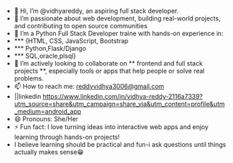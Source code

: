 - 👋 Hi, I’m @vidhyareddy, an aspiring full stack developer. 
- 👀 I’m passionate about web development, building real-world projects, and contributing to open source communities 
- 🌱 I’m a Python Full Stack Developer traine with hands-on experience in:
- *** {HTML, CSS, JavaScript, Bootstrap
- *** Python,Flask/Django
- *** SQL,oracle,plsql}
- 💞️ I’m actively looking to collaborate on  ** frontend and full stack projects **, especially tools or apps that help people or solve real problems.
- 📫 How to reach me: reddyvidhya3006@gmail.com
- ||linkedin  https://www.linkedin.com/in/vidhya-reddy-2116a7339?utm_source=share&utm_campaign=share_via&utm_content=profile&utm_medium=android_app
- 😄 Pronouns: She/Her  
- ⚡ Fun fact: I love turning ideas into interactive web apps and enjoy learning through hands-on projects!
- I believe learning should be practical and fun-i ask questions until things actually makes sense😁
